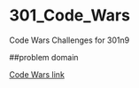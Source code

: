 # 301_Code_Wars
Code Wars Challenges for 301n9

##problem domain

[Code Wars link](https://www.codewars.com/kata/simple-validation-of-a-username-with-regex/train/javascript)


